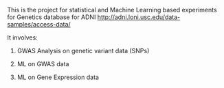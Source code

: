 This is the project for statistical and Machine Learning based experiments for Genetics database for ADNI
http://adni.loni.usc.edu/data-samples/access-data/

It involves:

1. GWAS Analysis on genetic variant data (SNPs)

2. ML on GWAS data

3. ML on Gene Expression data


